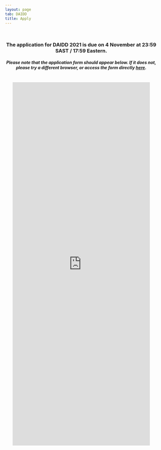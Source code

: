 ```yaml
---
layout: page
tab: DAIDD
title: Apply
---
```

<div align="center">
<br>
<h3>The application for DAIDD 2021 is due on 4 November at 23:59 SAST / 17:59 Eastern.</h3>
<h5>Please note that the application form should appear below. If it does not, please try a different browser, or access the form directly <a href = "https://forms.gle/dFifiHcBRG9p6Dm9A">here</a>.</h5>
<br>
<iframe src="https://docs.google.com/forms/d/e/1FAIpQLScvX-bQkkNIPPY0_J6JjlPEoGMJUjlI1fastXAYt3nMUAU8OQ/viewform?embedded=true" width="90%" height="1200" frameborder="0" marginheight="0" marginwidth="0">Loading...</iframe>
</div>
